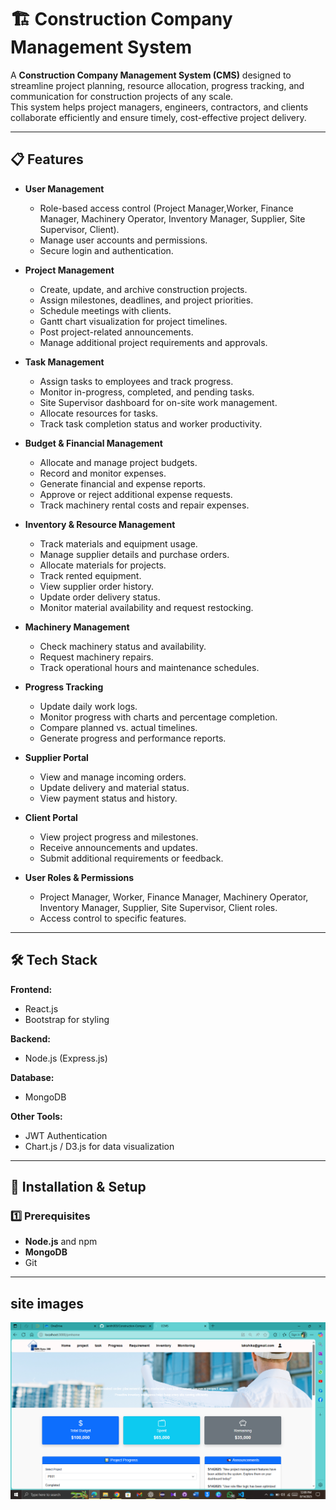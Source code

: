 # 🏗 Construction Company Management System

A **Construction Company Management System (CMS)** designed to streamline project planning, resource allocation, progress tracking, and communication for construction projects of any scale.  
This system helps project managers, engineers, contractors, and clients collaborate efficiently and ensure timely, cost-effective project delivery.

---

## 📋 Features

- **User Management**
  
  - Role-based access control (Project Manager,Worker, Finance Manager, Machinery Operator,
    Inventory Manager, Supplier, Site Supervisor, Client).
  - Manage user accounts and permissions.
  - Secure login and authentication.
  

- **Project Management**
  
  - Create, update, and archive construction projects.
  - Assign milestones, deadlines, and project priorities.
  - Schedule meetings with clients.
  - Gantt chart visualization for project timelines.
  - Post project-related announcements.
  - Manage additional project requirements and approvals.

- **Task Management**
  
  - Assign tasks to employees and track progress.
  - Monitor in-progress, completed, and pending tasks.
  - Site Supervisor dashboard for on-site work management.
  - Allocate resources for tasks.
  - Track task completion status and worker productivity.
  
- **Budget & Financial Management**
  
  - Allocate and manage project budgets.
  - Record and monitor expenses.
  - Generate financial and expense reports.
  - Approve or reject additional expense requests.
  - Track machinery rental costs and repair expenses.

- **Inventory & Resource Management**
  
  - Track materials and equipment usage.
  - Manage supplier details and purchase orders.
  - Allocate materials for projects.
  - Track rented equipment.
  - View supplier order history.
  - Update order delivery status.
  - Monitor material availability and request restocking.

- **Machinery Management**
  
  - Check machinery status and availability.
  - Request machinery repairs.
  - Track operational hours and maintenance schedules.

- **Progress Tracking**
  
  - Update daily work logs.
  - Monitor progress with charts and percentage completion.
  - Compare planned vs. actual timelines.
  - Generate progress and performance reports.

- **Supplier Portal**
  
  - View and manage incoming orders.
  - Update delivery and material status.
  - View payment status and history.

- **Client Portal**
  
  - View project progress and milestones.
  - Receive announcements and updates.
  - Submit additional requirements or feedback.

- **User Roles & Permissions**
  
  - Project Manager, Worker, Finance Manager,
    Machinery Operator, Inventory Manager, Supplier, Site Supervisor, Client roles.
  - Access control to specific features.

---

## 🛠 Tech Stack

**Frontend:**
- React.js 
- Bootstrap for styling

**Backend:**
- Node.js (Express.js) 

**Database:**
- MongoDB

**Other Tools:**
- JWT Authentication
- Chart.js / D3.js for data visualization

---

## 🚀 Installation & Setup

### 1️⃣ Prerequisites
- **Node.js** and npm
- **MongoDB** 
- Git

---

## site images

![home page](Site%20Photoes/Screenshot%20(720).png)
